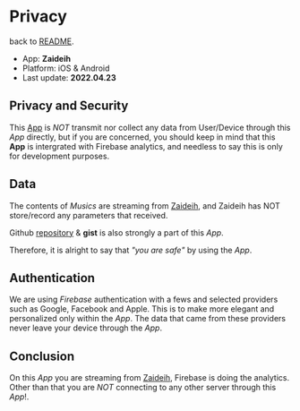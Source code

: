 # Privacy

back to [README](README.md).

[Home]: https://github.com/laisiangtho/music
[data-repo]: https://github.com/laisiangtho/bible "The Holy Bible"
[data-home]: https://www.zaideih.com "Zaideih"

- App: **Zaideih**
- Platform: iOS & Android
- Last update: **2022.04.23**

## Privacy and Security

This [App][Home] is _NOT_ transmit nor collect any data from User/Device through this _App_ directly, but if you are concerned, you should keep in mind that this **App** is intergrated with Firebase analytics, and needless to say this is only for development purposes.

## Data

The contents of _Musics_ are streaming from [Zaideih][data-home], and  Zaideih has NOT store/record any parameters that received.

Github [repository][data-repo] & **gist** is also strongly a part of this _App_.

Therefore, it is alright to say that _"you are safe"_ by using the _App_.

## Authentication

We are using _Firebase_ authentication with a fews and selected providers such as Google, Facebook and Apple. This is to make more elegant and personalized only within the _App_. The data that came from these providers never leave your device through the _App_.

## Conclusion

On this _App_  you are streaming from [Zaideih][data-home], Firebase is doing the analytics. Other than that you are _NOT_ connecting to any other server through this _App_!.
